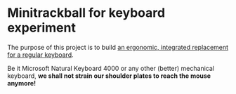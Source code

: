 # Minitrackball for keyboard experiment

The purpose of this project is to build [an ergonomic, integrated replacement for a regular keyboard][bb_trackball].

Be it Microsoft Natural Keyboard 4000 or any other (better) mechanical keyboard, **we shall not strain our shoulder plates to reach the mouse anymore!**

[bb_trackball]: https://os.mbed.com/users/AdamGreen/notebook/blackberrytrackballmouse/ 
